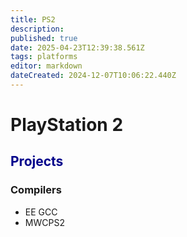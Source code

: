 ```yaml
---
title: PS2
description: 
published: true
date: 2025-04-23T12:39:38.561Z
tags: platforms
editor: markdown
dateCreated: 2024-12-07T10:06:22.440Z
---
```


# PlayStation 2

<h2><a href="/projects/playstation-2" style="text-decoration: none; color: darkblue;">Projects</a></h2>

### Compilers
- EE GCC
- MWCPS2